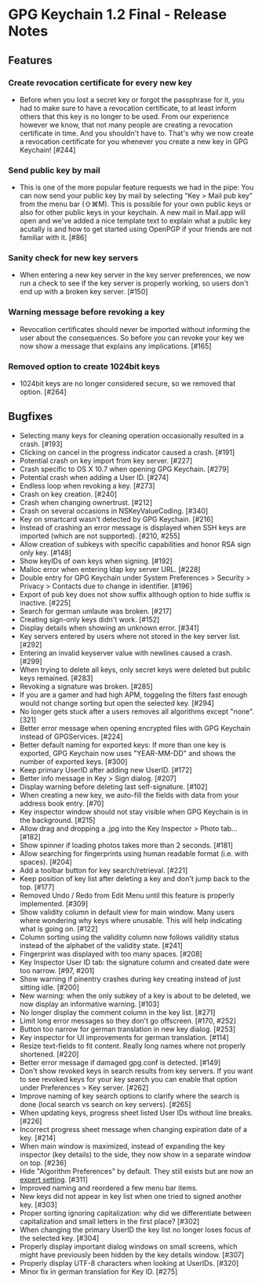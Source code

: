GPG Keychain 1.2 Final - Release Notes
========================================


Features
--------

### Create revocation certificate for every new key
* Before when you lost a secret key or forgot the passphrase for it, you had to make sure to have a revocation certificate, to at least inform others that this key is no longer to be used. From our experience however we know, that not many people are creating a revocation certificate in time. And you shouldn't have to. That's why we now create a revocation certificate for you whenever you create a new key in GPG Keychain! [#244]

### Send public key by mail
* This is one of the more popular feature requests we had in the pipe: You can now send your public key by mail by selecting "Key > Mail pub key" from the menu bar (⇧⌘M). This is possible for your own public keys or also for other public keys in your keychain. A new mail in Mail.app will open and we've added a nice template text to explain what a public key acutally is and how to get started using OpenPGP if your friends are not familiar with it. [#86]

### Sanity check for new key servers
* When entering a new key server in the key server preferences, we now run a check to see if the key server is properly working, so users don't end up with a broken key server. [#150]

### Warning message before revoking a key
* Revocation certificates should never be imported without informing the user about the consequences. So before you can revoke your key we now show a message that explains any implications. [#165]

### Removed option to create 1024bit keys
* 1024bit keys are no longer considered secure, so we removed that option. [#264]

Bugfixes
--------

* Selecting many keys for cleaning operation occasionally resulted in a crash. [#193]
* Clicking on cancel in the progress indicator caused a crash. [#191]
* Potential crash on key import from key server. [#227]
* Crash specific to OS X 10.7 when opening GPG Keychain. [#279]
* Potential crash when adding a User ID. [#274]
* Endless loop when revoking a key. [#273]
* Crash on key creation. [#240]
* Crash when changing ownertrust. [#212]
* Crash on several occasions in NSKeyValueCoding. [#340]
* Key on smartcard wasn't detected by GPG Keychain. [#216]
* Instead of crashing an error message is displayed when SSH keys are imported (which are not supported). [#210, #255]
* Allow creation of subkeys with specific capabilities and honor RSA sign only key. [#148]
* Show keyIDs of own keys when signing. [#192]
* Malloc error when entering ldap key server URL. [#228]
* Double entry for GPG Keychain under System Preferences > Security > Privacy > Contacts due to change in identifier. [#196]
* Export of pub key does not show suffix although option to hide suffix is inactive. [#225]
* Search for german umlaute was broken. [#217]
* Creating sign-only keys didn't work. [#152]
* Display details when showing an unknown error. [#341]
* Key servers entered by users where not stored in the key server list. [#292]
* Entering an invalid keyserver value with newlines caused a crash. [#299]
* When trying to delete all keys, only secret keys were deleted but public keys remained. [#283]
* Revoking a signature was broken. [#285]
* If you are a gamer and had high APM, toggeling the filters fast enough would not change sorting but open the selected key. [#294]
* No longer gets stuck after a users removes all algorithms except "none". [321]
* Better error message when opening encrypted files with GPG Keychain instead of GPGServices. [#224]
* Better default naming for exported keys: If more than one key is exported, GPG Keychain now uses "YEAR-MM-DD" and shows the number of exported keys. [#300]
* Keep primary UserID after adding new UserID. [#172]
* Better info message in Key > Sign dialog. [#207]
* Display warning before deleting last self-signature. [#102]
* When creating a new key, we auto-fill the fields with data from your address book entry. [#70]
* Key inspector window should not stay visible when GPG Keychain is in the background. [#215]
* Allow drag and dropping a .jpg into the Key Inspector > Photo tab... [#182]
* Show spinner if loading photos takes more than 2 seconds. [#181]
* Allow searching for fingerprints using human readable format (i.e. with spaces). [#204]
* Add a toolbar button for key search/retrieval. [#221]
* Keep position of key list after deleting a key and don't jump back to the top. [#177]
* Removed Undo / Redo from Edit Menu until this feature is properly implemented. [#309]
* Show validity column in default view for main window. Many users where wondering why keys where unusable. This will help indicating what is going on. [#122]
* Column sorting using the validity column now follows validity status instead of the alphabet of the validity state. [#241]
* Fingerprint was displayed with too many spaces. [#208]
* Key Inspector User ID tab: the signature column and created date were too narrow. [#97, #201]
* Show warning if pinentry crashes during key creating instead of just sitting idle. [#200]
* New warning: when the only subkey of a key is about to be deleted, we now display an informative warning. [#103]
* No longer display the comment column in the key list. [#271]
* Limit long error messages so they don't go offscreen. [#170, #252]
* Button too narrow for german translation in new key dialog. [#253]
* Key inspector for UI improvements for german translation. [#114]
* Resize text-fields to fit content. Really long names where not properly shortened. [#220]
* Better error message if damaged gpg.conf is detected. [#149]
* Don't show revoked keys in search results from key servers. If you want to see revoked keys for your key search you can enable that option under Preferences > Key server. [#262]
* Improve naming of key search options to clarify where the search is done (local search vs search on key servers). [#265]
* When updating keys, progress sheet listed User IDs without line breaks. [#226]
* Incorrect progress sheet message when changing expiration date of a key. [#214]
* When main window is maximized, instead of expanding the key inspector (key details) to the side, they now show in a separate window on top. [#236]
* Hide "Algorithm Preferences" by default. They still exists but are now an [expert setting](http://support.gpgtools.org/kb/gpg-keychain-faq/activate-gpg-keychain-expert-settings). [#311]
* Improved naming and reordered a few menu bar items.
* New keys did not appear in key list when one tried to signed another key. [#303]
* Proper sorting ignoring capitalization: why did we differentiate between capitalization and small letters in the first place? [#302]
* When changing the primary UserID the key list no longer loses focus of the selected key. [#304]
* Properly display important dialog windows on small screens, which might have previously been hidden by the key details window. [#307]
* Properly display UTF-8 characters when looking at UserIDs. [#320]
* Minor fix in german translation for Key ID. [#275]